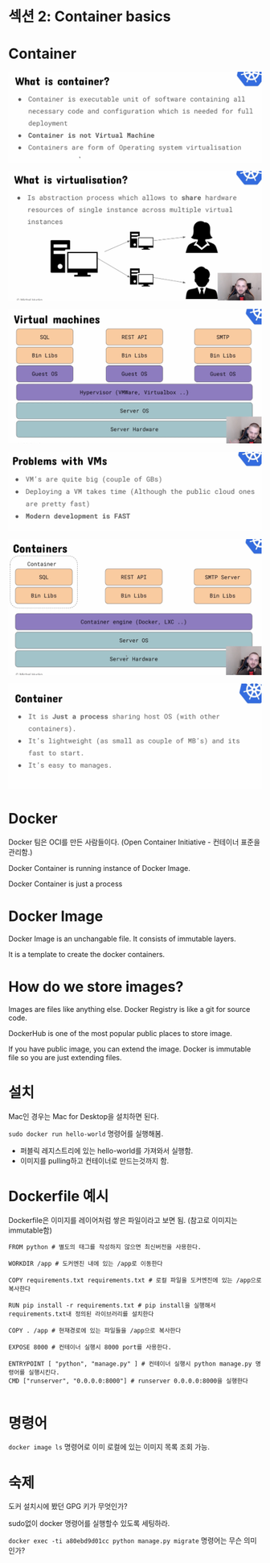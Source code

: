# 섹션 2: Container basics

# Container

![Image.png](%EC%84%B9%EC%85%98%202:%20Container%20basics.assets/Image.png)

![Image.png](%EC%84%B9%EC%85%98%202:%20Container%20basics.assets/Image%20(2).png)

![Image.png](%EC%84%B9%EC%85%98%202:%20Container%20basics.assets/Image%20(3).png)

![Image.png](%EC%84%B9%EC%85%98%202:%20Container%20basics.assets/Image%20(4).png)

![Image.png](%EC%84%B9%EC%85%98%202:%20Container%20basics.assets/Image%20(5).png)

![Image.png](%EC%84%B9%EC%85%98%202:%20Container%20basics.assets/Image%20(6).png)

# Docker

Docker 팀은 OCI를 만든 사람들이다. (Open Container Initiative - 컨테이너 표준을 관리함.)

Docker Container is running instance of Docker Image.

Docker Container is just a process

# Docker Image

Docker Image is an unchangable file. It consists of immutable layers.

It is a template to create the docker containers.

# How do we store images?

Images are files like anything else. Docker Registry is like a git for source code.

DockerHub is one of the most popular public places to store image.

If you have public image, you can extend the image. Docker is immutable file so you are just extending files.

# 설치


Mac인 경우는 Mac for Desktop을 설치하면 된다.

`sudo docker run hello-world` 명령어를 실행해봄. 


- 퍼블릭 레지스트리에 있는 hello-world를 가져와서 실행함.
- 이미지를 pulling하고 컨테이너로 만드는것까지 함.

# Dockerfile 예시


Dockerfile은 이미지를 레이어처럼 쌓은 파일이라고 보면 됨. (참고로 이미지는 immutable함)

```other
FROM python # 별도의 태그를 작성하지 않으면 최신버전을 사용한다.

WORKDIR /app # 도커엔진 내에 있는 /app로 이동한다

COPY requirements.txt requirements.txt # 로컬 파일을 도커엔진에 있는 /app으로 복사한다

RUN pip install -r requirements.txt # pip install을 실행해서 requirements.txt내 정의된 라이브러리를 설치한다

COPY . /app # 현재경로에 있는 파일들을 /app으로 복사한다

EXPOSE 8000 # 컨테이너 실행시 8000 port를 사용한다.

ENTRYPOINT [ "python", "manage.py" ] # 컨테이너 실행시 python manage.py 명령어를 실행시킨다.
CMD ["runserver", "0.0.0.0:8000"] # runserver 0.0.0.0:8000을 실행한다


```


# 명령어


`docker image ls` 명령어로 이미 로컬에 있는 이미지 목록 조회 가능.

# 숙제


도커 설치시에 봤던 GPG 키가 무엇인가?

sudo없이 docker 명령어를 실행할수 있도록 세팅하라.

`docker exec -ti a80ebd9d01cc python manage.py migrate`  명령어는 무슨 의미인가?
